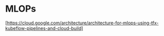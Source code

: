 # MLOPs

[https://cloud.google.com/architecture/architecture-for-mlops-using-tfx-kubeflow-pipelines-and-cloud-build]
